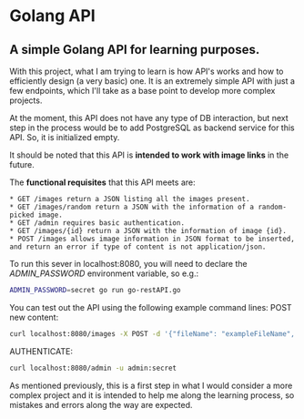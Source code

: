 # Golang API
## A simple Golang API for learning purposes. 

With this project, what I am trying to learn is how API's works and how to efficiently design (a very basic) one. It is an extremely simple API with just a few endpoints, which I'll take as a base point to develop more complex projects. 

At the moment, this API does not have any type of DB interaction, but next step in the process would be to add PostgreSQL as backend service for this API. So, it is initialized empty. 

It should be noted that this API is **intended to work with image links** in the future. 

The **functional requisites** that this API meets are:
```
* GET /images return a JSON listing all the images present. 
* GET /images/random return a JSON with the information of a random-picked image. 
* GET /admin requires basic authentication. 
* GET /images/{id} return a JSON with the information of image {id}. 
* POST /images allows image information in JSON format to be inserted, and return an error if type of content is not application/json. 
```

To run this sever in localhost:8080, you will need to declare the *ADMIN_PASSWORD* environment variable, so e.g.:
```bash 
ADMIN_PASSWORD=secret go run go-restAPI.go
```

You can test out the API using the following example command lines: 
POST new content: 
```bash
curl localhost:8080/images -X POST -d '{"fileName": "exampleFileName", "author": "exampleAuthor", "size": 12.3}' -H "Content-type: application/json"
```
AUTHENTICATE: 
```bash 
curl localhost:8080/admin -u admin:secret
```

As mentioned previously, this is a first step in what I would consider a more complex project and it is intended to help me along the learning process, so mistakes and errors along the way are expected. 

